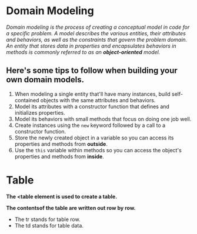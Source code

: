 # Domain Modeling

*Domain modeling is the process of creating a conceptual model in code for a specific problem.*
*A model describes the various entities, their attributes and behaviors, as well as the constraints that govern the problem domain.*
*An entity that stores data in properties and encapsulates behaviors in methods is commonly referred to as an **object-oriented** model.*

## Here's some tips to follow when building your own domain models.

1. When modeling a single entity that'll have many instances, build self-contained objects with the same attributes and behaviors.
2. Model its attributes with a constructor function that defines and initializes properties.
3. Model its behaviors with small methods that focus on doing one job well.
4. Create instances using the `new` keyword followed by a call to a constructor function.
5. Store the newly created object in a variable so you can access its properties and methods from **outside**.
6. Use the `this` variable within methods so you can access the object's properties and methods from **inside**.
    
    
    
# Table
**The <table element is used to create a table.**

**The contentsof the table are written out row by row.**
* The tr stands for table row.
* The td stands for table data.
   
